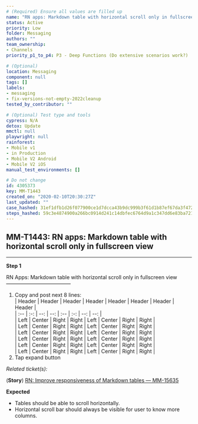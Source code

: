 ```yaml
---
# (Required) Ensure all values are filled up
name: "RN apps: Markdown table with horizontal scroll only in fullscreen view"
status: Active
priority: Low
folder: Messaging
authors: ""
team_ownership:
- Channels
priority_p1_to_p4: P3 - Deep Functions (Do extensive scenarios work?)

# (Optional)
location: Messaging
component: null
tags: []
labels:
- messaging
- fix-versions-not-empty-2022cleanup
tested_by_contributor: ""

# (Optional) Test type and tools
cypress: N/A
detox: Update
mmctl: null
playwright: null
rainforest:
- Mobile v1
- in Production
- Mobile V2 Android
- Mobile V2 iOS
manual_test_environments: []

# Do not change
id: 4305373
key: MM-T1443
created_on: "2020-02-10T20:30:27Z"
last_updated: ""
case_hashed: 31ef1dfb1d26f077900ce1d7dcca43b9dc999b3f61d1b87ef67da3f472ef57f4b345e04386c5954182aafc36a9bdca39
steps_hashed: 59c3e4874900a266bc0914d241c14dbfec6764d9a1c347dd6e83ba72160a172e77d50adee1e0c1c6e3be1d31f77fa74e
---
```


<!-- (Auto-generated) Based on frontmatter's "key" and "name" -->

## MM-T1443: RN apps: Markdown table with horizontal scroll only in fullscreen view

---

**Step 1**

RN Apps: Markdown table with horizontal scroll only in fullscreen view\
–––––––––––––––––––––––––

1. Copy and post next 8 lines:\
   \| Header | Header | Header | Header | Header | Header | Header | Header |\
   \| :-- | :-: | --: | --: | :-- | :-: | --: | --: |\
   \| Left | Center | Right | Right | Left | Center | Right | Right |\
   \| Left | Center | Right | Right | Left | Center | Right | Right |\
   \| Left | Center | Right | Right | Left | Center | Right | Right |\
   \| Left | Center | Right | Right | Left | Center | Right | Right |\
   \| Left | Center | Right | Right | Left | Center | Right | Right |\
   \| Left | Center | Right | Right | Left | Center | Right | Right |
2. Tap expand button

_Related ticket(s):_

(**Story**) [RN: Improve responsiveness of Markdown tables — MM-15635](https://mattermost.atlassian.net/browse/MM-15635)

**Expected**

- Tables should be able to scroll horizontally.
- Horizontal scroll bar should always be visible for user to know more columns.
